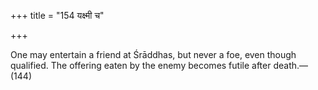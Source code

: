 +++
title = "154 यक्ष्मी च"

+++

One may entertain a friend at Śrāddhas, but never a foe, even though qualified. The offering eaten by the enemy becomes futile after death.—(144)